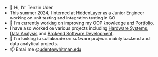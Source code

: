- 👋 Hi, I’m Tenzin Uden
- This summer 2024, I interned at HiddenLayer as a Junior Engineer working on unit testing and integration testing in GO
- 👀 I’m currently working on improving my OOP knowledge and [Portfolio](https://github.com/Tenzinyo/Portfolio).
- I have also worked on various projects including [Hardware Systems](https://github.com/Tenzinyo/Nand2Tetris-Projects), [Data Analysis](https://github.com/Tenzinyo/Data-Science-Projects) and [Backend Software Development](https://github.com/Tenzinyo/Dell-Project).
- 💞️ I’m looking to collaborate on software projects mainly backend and data analytical projects.
- 📫 Email me @udent@whitman.edu


